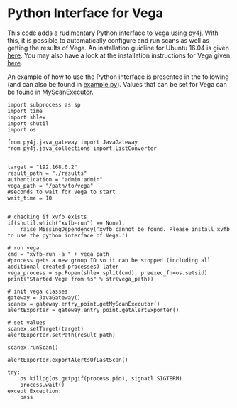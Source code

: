 # Python Interface for Vega

This code adds a rudimentary Python interface to Vega using [py4j](https://github.com/bartdag/py4j). With this, it is possible to automatically configure and run scans as well as getting the results of Vega.
An installation guidline for Ubuntu 16.04 is given [here](installation.md). You may also have a look at the installation instructions for Vega given [here](https://github.com/subgraph/Vega/wiki/Building-Vega).

An example of how to use the Python interface is presented in the following (and can also be found in [example.py](example.py)).
Values that can be set for Vega can be found in [MyScanExecutor](platform/com.subgraph.vega.ui.scanner/src/com/subgraph/vega/ui/scanner/MyScanExecutor.java).


```
import subprocess as sp
import time
import shlex
import shutil
import os

from py4j.java_gateway import JavaGateway
from py4j.java_collections import ListConverter


target = "192.168.0.2"
result_path = "./results"
authentication = "admin:admin"
vega_path = "/path/to/vega"
#seconds to wait for Vega to start
wait_time = 10


# checking if xvfb exists
if(shutil.which("xvfb-run") == None):
	raise MissingDependency('xvfb cannot be found. Please install xvfb to use the python interface of Vega.')

# run vega
cmd = "xvfb-run -a " + vega_path
#process gets a new group ID so it can be stopped (including all additional created processes) later
vega_process = sp.Popen(shlex.split(cmd), preexec_fn=os.setsid)
print("Started Vega from %s" % str(vega_path))

# init vega classes
gateway = JavaGateway()
scanex = gateway.entry_point.getMyScanExecutor()
alertExporter = gateway.entry_point.getAlertExporter()

# set values
scanex.setTarget(target)
alertExporter.setPath(result_path)

scanex.runScan()

alertExporter.exportAlertsOfLastScan()

try:
	os.killpg(os.getpgif(process.pid), signatl.SIGTERM)
	process.wait()
except Exception:
	pass
```
